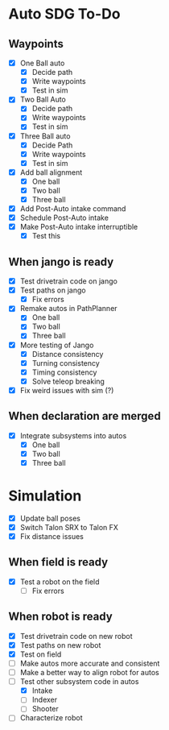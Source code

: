 
# Auto SDG To-Do

## Waypoints
- [x] One Ball auto
  - [x] Decide path
  - [x] Write waypoints
  - [x] Test in sim
- [x] Two Ball Auto
  - [x] Decide path
  - [x] Write waypoints
  - [x] Test in sim
- [x] Three Ball auto
  - [x] Decide Path
  - [x] Write waypoints
  - [x] Test in sim
- [x] Add ball alignment
  - [x] One ball
  - [x] Two ball
  - [x] Three ball
- [x] Add Post-Auto intake command
- [x] Schedule Post-Auto intake
- [x] Make Post-Auto intake interruptible
  - [x] Test this

## When jango is ready
- [x] Test drivetrain code on jango
- [x] Test paths on jango
  - [x] Fix errors
- [x] Remake autos in PathPlanner
  - [x] One ball
  - [x] Two ball
  - [x] Three ball
- [x] More testing of Jango
  - [x] Distance consistency
  - [x] Turning consistency
  - [x] Timing consistency
  - [x] Solve teleop breaking
- [x] Fix weird issues with sim (?)

## When declaration are merged
- [x] Integrate subsystems into autos
  - [x] One ball
  - [x] Two ball
  - [x] Three ball

# Simulation
- [x] Update ball poses
- [x] Switch Talon SRX to Talon FX
- [x] Fix distance issues

## When field is ready
- [x] Test a robot on the field
  - [ ] Fix errors

## When robot is ready
- [x] Test drivetrain code on new robot
- [x] Test paths on new robot
- [x] Test on field
- [ ] Make autos more accurate and consistent
- [ ] Make a better way to align robot for autos
- [ ] Test other subsystem code in autos
  - [x] Intake
  - [ ] Indexer
  - [ ] Shooter
- [ ] Characterize robot
